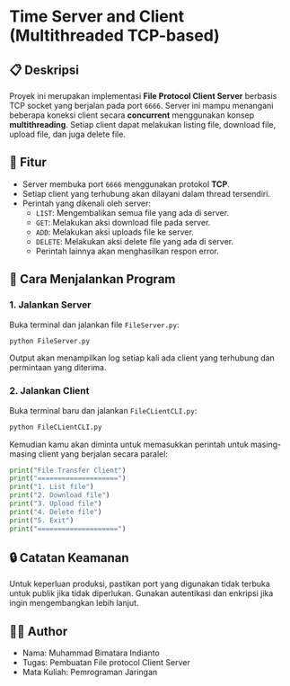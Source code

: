 # Time Server and Client (Multithreaded TCP-based)

## 📋 Deskripsi
Proyek ini merupakan implementasi **File Protocol Client Server** berbasis TCP socket yang berjalan pada port `6666`. Server ini mampu menangani beberapa koneksi client secara **concurrent** menggunakan konsep **multithreading**. Setiap client dapat melakukan listing file, download file, upload file, dan juga delete file. 

## 🧩 Fitur
- Server membuka port `6666` menggunakan protokol **TCP**.
- Setiap client yang terhubung akan dilayani dalam thread tersendiri.
- Perintah yang dikenali oleh server:
  - `LIST`: Mengembalikan semua file yang ada di server.
  - `GET`: Melakukan aksi download file pada server.
  - `ADD`: Melakukan aksi uploads file ke server.
  - `DELETE`: Melakukan aksi delete file yang ada di server.
  - Perintah lainnya akan menghasilkan respon error.



## 🚀 Cara Menjalankan Program

### 1. Jalankan Server

Buka terminal dan jalankan file `FileServer.py`:

```bash
python FileServer.py
```

Output akan menampilkan log setiap kali ada client yang terhubung dan permintaan yang diterima.

### 2. Jalankan Client

Buka terminal baru dan jalankan `FileCLientCLI.py`:

```bash
python FileCLientCLI.py
```

Kemudian kamu akan diminta untuk memasukkan perintah untuk masing-masing client yang berjalan secara paralel:

```python
print("File Transfer Client")
print("====================")
print("1. List file")
print("2. Download file")
print("3. Upload file")
print("4. Delete file")
print("5. Exit")
print("====================")
```

## 🔒 Catatan Keamanan
Untuk keperluan produksi, pastikan port yang digunakan tidak terbuka untuk publik jika tidak diperlukan. Gunakan autentikasi dan enkripsi jika ingin mengembangkan lebih lanjut.

## 🧑‍💻 Author
- Nama: Muhammad Bimatara Indianto
- Tugas: Pembuatan File protocol Client Server
- Mata Kuliah: Pemrograman Jaringan 